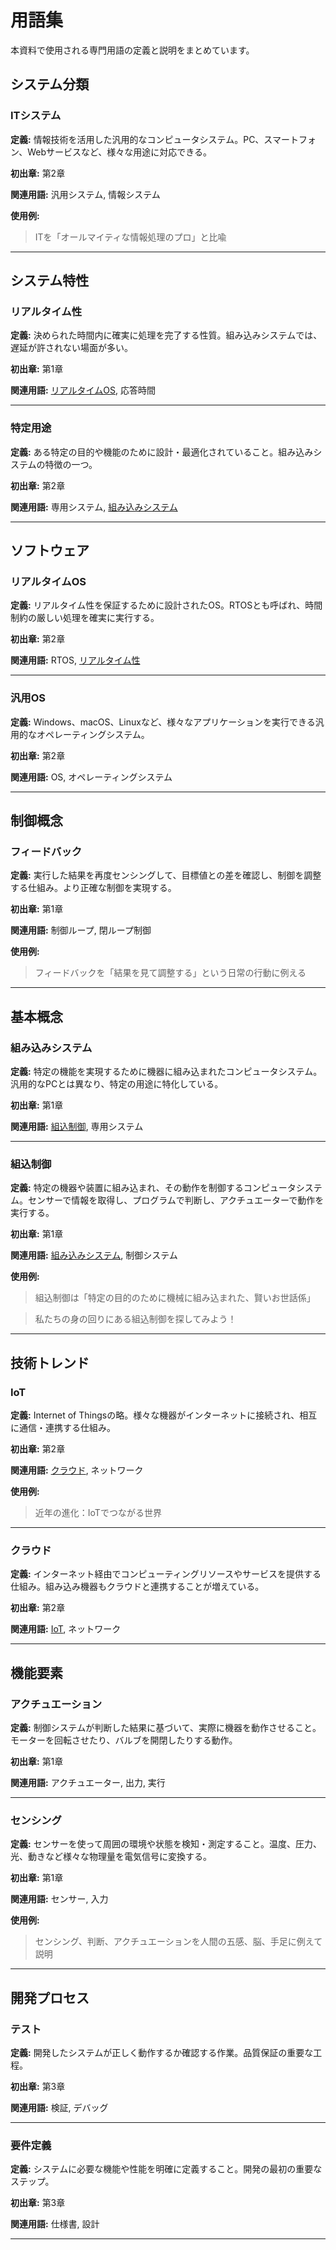 # 用語集

本資料で使用される専門用語の定義と説明をまとめています。

## システム分類

<a id="itシステム"></a>
### ITシステム

**定義:** 情報技術を活用した汎用的なコンピュータシステム。PC、スマートフォン、Webサービスなど、様々な用途に対応できる。

**初出章:** 第2章

**関連用語:** 汎用システム, 情報システム

**使用例:**

> ITを「オールマイティな情報処理のプロ」と比喩

---

## システム特性

<a id="リアルタイム性"></a>
### リアルタイム性

**定義:** 決められた時間内に確実に処理を完了する性質。組み込みシステムでは、遅延が許されない場面が多い。

**初出章:** 第1章

**関連用語:** [リアルタイムOS](#リアルタイムos), 応答時間

---

<a id="特定用途"></a>
### 特定用途

**定義:** ある特定の目的や機能のために設計・最適化されていること。組み込みシステムの特徴の一つ。

**初出章:** 第2章

**関連用語:** 専用システム, [組み込みシステム](#組み込みシステム)

---

## ソフトウェア

<a id="リアルタイムos"></a>
### リアルタイムOS

**定義:** リアルタイム性を保証するために設計されたOS。RTOSとも呼ばれ、時間制約の厳しい処理を確実に実行する。

**初出章:** 第2章

**関連用語:** RTOS, [リアルタイム性](#リアルタイム性)

---

<a id="汎用os"></a>
### 汎用OS

**定義:** Windows、macOS、Linuxなど、様々なアプリケーションを実行できる汎用的なオペレーティングシステム。

**初出章:** 第2章

**関連用語:** OS, オペレーティングシステム

---

## 制御概念

<a id="フィードバック"></a>
### フィードバック

**定義:** 実行した結果を再度センシングして、目標値との差を確認し、制御を調整する仕組み。より正確な制御を実現する。

**初出章:** 第1章

**関連用語:** 制御ループ, 閉ループ制御

**使用例:**

> フィードバックを「結果を見て調整する」という日常の行動に例える

---

## 基本概念

<a id="組み込みシステム"></a>
### 組み込みシステム

**定義:** 特定の機能を実現するために機器に組み込まれたコンピュータシステム。汎用的なPCとは異なり、特定の用途に特化している。

**初出章:** 第1章

**関連用語:** [組込制御](#組込制御), 専用システム

---

<a id="組込制御"></a>
### 組込制御

**定義:** 特定の機器や装置に組み込まれ、その動作を制御するコンピュータシステム。センサーで情報を取得し、プログラムで判断し、アクチュエーターで動作を実行する。

**初出章:** 第1章

**関連用語:** [組み込みシステム](#組み込みシステム), 制御システム

**使用例:**

> 組込制御は「特定の目的のために機械に組み込まれた、賢いお世話係」

> 私たちの身の回りにある組込制御を探してみよう！

---

## 技術トレンド

<a id="iot"></a>
### IoT

**定義:** Internet of Thingsの略。様々な機器がインターネットに接続され、相互に通信・連携する仕組み。

**初出章:** 第2章

**関連用語:** [クラウド](#クラウド), ネットワーク

**使用例:**

> 近年の進化：IoTでつながる世界

---

<a id="クラウド"></a>
### クラウド

**定義:** インターネット経由でコンピューティングリソースやサービスを提供する仕組み。組み込み機器もクラウドと連携することが増えている。

**初出章:** 第2章

**関連用語:** [IoT](#iot), ネットワーク

---

## 機能要素

<a id="アクチュエーション"></a>
### アクチュエーション

**定義:** 制御システムが判断した結果に基づいて、実際に機器を動作させること。モーターを回転させたり、バルブを開閉したりする動作。

**初出章:** 第1章

**関連用語:** アクチュエーター, 出力, 実行

---

<a id="センシング"></a>
### センシング

**定義:** センサーを使って周囲の環境や状態を検知・測定すること。温度、圧力、光、動きなど様々な物理量を電気信号に変換する。

**初出章:** 第1章

**関連用語:** センサー, 入力

**使用例:**

> センシング、判断、アクチュエーションを人間の五感、脳、手足に例えて説明

---

## 開発プロセス

<a id="テスト"></a>
### テスト

**定義:** 開発したシステムが正しく動作するか確認する作業。品質保証の重要な工程。

**初出章:** 第3章

**関連用語:** 検証, デバッグ

---

<a id="要件定義"></a>
### 要件定義

**定義:** システムに必要な機能や性能を明確に定義すること。開発の最初の重要なステップ。

**初出章:** 第3章

**関連用語:** 仕様書, 設計

---
